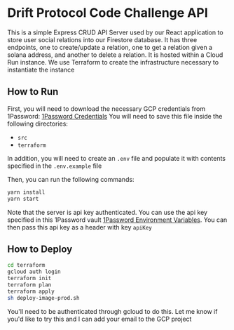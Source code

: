 # Drift Protocol Code Challenge API
This is a simple Express CRUD API Server used by our React application to store user social relations into our Firestore database.  It has three endpoints, one to create/update a relation, one to get a relation given a solana address, and another to delete a relation.  It is hosted within a Cloud Run instance.  We use Terraform to create the infrastructure necessary to instantiate the instance


## How to Run
First, you will need to download the necessary GCP credentials from 1Password:
[1Password Credentials](https://share.1password.com/s#cZ3LXBxBgbOKNa0KX-s8TLsy5UYcyC0aHyP3los-_bU)
You will need to save this file inside the following directories: 
- `src`
- `terraform`

In addition, you will need to create an `.env` file and populate it with contents specified in the `.env.example` file

Then, you can run the following commands: 
```bash
yarn install 
yarn start
```

Note that the server is api key authenticated.  You can use the api key specified in this 1Password vault [1Password Environment Variables](https://share.1password.com/s#wgEmDHhJU_iG_adF9DcXHHr0bZREniJ2B7WTJs-bXzE).  You can then pass this api key as a header with key `apiKey`

## How to Deploy

```bash 
cd terraform
gcloud auth login
terraform init
terraform plan
terraform apply
sh deploy-image-prod.sh
```

You'll need to be authenticated through gcloud to do this.  Let me know if you'd like to try this and I can add your email to the GCP project
